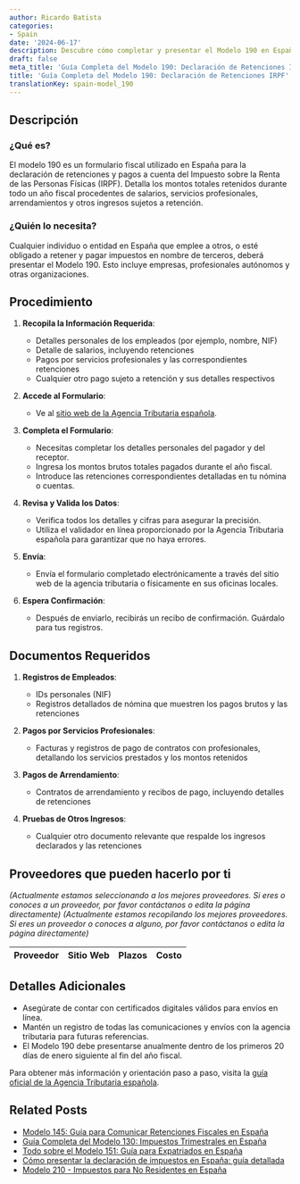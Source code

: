 ```yaml
---
author: Ricardo Batista
categories:
- Spain
date: '2024-06-17'
description: Descubre cómo completar y presentar el Modelo 190 en España, incluyendo la documentación y pasos necesarios para la declaración de retenciones del IRPF.
draft: false
meta_title: 'Guía Completa del Modelo 190: Declaración de Retenciones IRPF'
title: 'Guía Completa del Modelo 190: Declaración de Retenciones IRPF'
translationKey: spain-model_190
---
```



## Descripción
### ¿Qué es?
El modelo 190 es un formulario fiscal utilizado en España para la declaración de retenciones y pagos a cuenta del Impuesto sobre la Renta de las Personas Físicas (IRPF). Detalla los montos totales retenidos durante todo un año fiscal procedentes de salarios, servicios profesionales, arrendamientos y otros ingresos sujetos a retención.

### ¿Quién lo necesita?
Cualquier individuo o entidad en España que emplee a otros, o esté obligado a retener y pagar impuestos en nombre de terceros, deberá presentar el Modelo 190. Esto incluye empresas, profesionales autónomos y otras organizaciones.

## Procedimiento

1. **Recopila la Información Requerida**:
   - Detalles personales de los empleados (por ejemplo, nombre, NIF)
   - Detalle de salarios, incluyendo retenciones
   - Pagos por servicios profesionales y las correspondientes retenciones
   - Cualquier otro pago sujeto a retención y sus detalles respectivos

2. **Accede al Formulario**:
    - Ve al [sitio web de la Agencia Tributaria española](https://www.agenciatributaria.es/AEAT.sede/tramitacion/ZZ09.shtml).

3. **Completa el Formulario**:
    - Necesitas completar los detalles personales del pagador y del receptor.
    - Ingresa los montos brutos totales pagados durante el año fiscal.
    - Introduce las retenciones correspondientes detalladas en tu nómina o cuentas.

4. **Revisa y Valida los Datos**:
    - Verifica todos los detalles y cifras para asegurar la precisión.
    - Utiliza el validador en línea proporcionado por la Agencia Tributaria española para garantizar que no haya errores.

5. **Envía**:
    - Envía el formulario completado electrónicamente a través del sitio web de la agencia tributaria o físicamente en sus oficinas locales.

6. **Espera Confirmación**:
    - Después de enviarlo, recibirás un recibo de confirmación. Guárdalo para tus registros.

## Documentos Requeridos
1. **Registros de Empleados**:
   - IDs personales (NIF)
   - Registros detallados de nómina que muestren los pagos brutos y las retenciones

2. **Pagos por Servicios Profesionales**:
   - Facturas y registros de pago de contratos con profesionales, detallando los servicios prestados y los montos retenidos

3. **Pagos de Arrendamiento**:
   - Contratos de arrendamiento y recibos de pago, incluyendo detalles de retenciones

4. **Pruebas de Otros Ingresos**:
   - Cualquier otro documento relevante que respalde los ingresos declarados y las retenciones

## Proveedores que pueden hacerlo por ti
_(Actualmente estamos seleccionando a los mejores proveedores. Si eres o conoces a un proveedor, por favor contáctanos o edita la página directamente)_
_(Actualmente estamos recopilando los mejores proveedores. Si eres un proveedor o conoces a alguno, por favor contáctanos o edita la página directamente)_

| Proveedor       |     Sitio Web    |     Plazos    |       Costo      |
| :-------------: | :-------------: |  :-------------: | :-------------: |

## Detalles Adicionales
- Asegúrate de contar con certificados digitales válidos para envíos en línea.
- Mantén un registro de todas las comunicaciones y envíos con la agencia tributaria para futuras referencias.
- El Modelo 190 debe presentarse anualmente dentro de los primeros 20 días de enero siguiente al fin del año fiscal.

Para obtener más información y orientación paso a paso, visita la [guía oficial de la Agencia Tributaria española](https://www.agenciatributaria.gob.es/AEAT.sede/tramitacion/Gedi/190.shtml).

## Related Posts

- [Modelo 145: Guía para Comunicar Retenciones Fiscales en España](https://tramitit.com/spanish/guides/spain/modelo_145/)
- [Guía Completa del Modelo 130: Impuestos Trimestrales en España](https://tramitit.com/spanish/guides/spain/modelo_130/)
- [Todo sobre el Modelo 151: Guía para Expatriados en España](https://tramitit.com/spanish/guides/spain/modelo_151/)
- [Cómo presentar la declaración de impuestos en España: guía detallada](https://tramitit.com/spanish/guides/spain/presentacion_de_la_declaracion_de_la_renta/)
- [Modelo 210 - Impuestos para No Residentes en España](https://tramitit.com/spanish/guides/spain/modelo_210/)